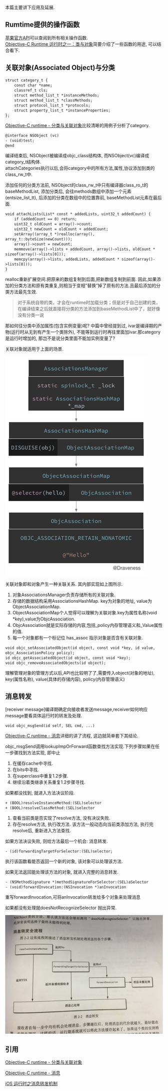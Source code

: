 本篇主要讲下应用及延展.  

## Rumtime提供的操作函数

[苹果官方API](https://developer.apple.com/documentation/objectivec/objective-c_runtime?language=objc)可以查阅到所有相关操作函数.  
[Objective-C Runtime 运行时之一：类与对象](http://southpeak.github.io/2014/10/25/objective-c-runtime-1/)简要介绍了一些函数的用途, 可以结合看下.   

## 关联对象(Associated Object)与分类

```
struct category_t {
    const char *name;
    classref_t cls;
    struct method_list_t *instanceMethods;
    struct method_list_t *classMethods;
    struct protocol_list_t *protocols;
    struct property_list_t *instanceProperties;
}; 
```

[Objective-C runtime - 分类与关联对象](http://vanney9.com/2017/06/07/objective-c-runtime-category/)比较清晰的用例子分析了category.  

```
@interface NSObject (vc)
- (void)test;
@end
```
编译结束后, NSObject被编译成objc_class结构体, 而NSObject(vc)编译成category_t结构体.  
attachCategories执行以后,会将category中的所有方法,属性,协议添加到类的class_rw_t中.  

添加任何的分类方法前, NSObject的class_rw_t中只有编译器class_ro_t的baseMethodList, 添加分类后, 会往methods数组中添加一个元素(entsize_list_tt), 后添加的分类在数组中的位置靠前, baseMethodList元素在最后面.  

```
void attachLists(List* const * addedLists, uint32_t addedCount) {
    if (addedCount == 0) return;
    uint32_t oldCount = array()->count;
    uint32_t newCount = oldCount + addedCount;
    setArray((array_t *)realloc(array(), array_t::byteSize(newCount)));
    array()->count = newCount;
    memmove(array()->lists + addedCount, array()->lists, oldCount * sizeof(array()->lists[0]));
    memcpy(array()->lists, addedLists, addedCount * sizeof(array()->lists[0]));
}
```

realloc重新扩展空间.把原来的数组复制到后面,把新数组复制到前面. 因此,如果添加的分类方法和原有类重复,则相当于变相”替换”掉了原有的方法.且最后添加的分类方法最先生效.  


> 对于系统自带的类，才会在runtime时加载分类；但是对于自己创建的类，在编译结束之后就直接将分类的方法添加到baseMethodList中了，就好像没有分类一说  

那如何往分类中添加属性(包含实例变量)呢? 中篇中曾经提到过, ivar是编译期的产物(运行时从无到有产生一个类除外), 不能等到运行时再往里面加ivar.那category是运行时增加的, 那岂不是说分类里面不能加实例变量了?   


关联对象就适用于上面的场景.

![](https://raw.githubusercontent.com/HighmoreXu/BlogImage/master/images/objc-ao-associateobjcect.png)  

关联对象即和对象产生一种关联关系. 
其内部实现如上图所示.  

1. 对象AssociationsManager负责存储所有的关联对象.
2. 存储的数据结构采用AssociationsHashMap. key为对象的地址, value为ObjectAssociationMap.
3. ObjectAssociationMap个人觉得可以理解为关联对象.key为属性名称(void *key),value为ObjcAssociation.  
4. ObjcAssociation就是实际存储的内容,包括_policy内存管理语义和_Value属性的值.  
5. 每一个对象都有一个标记位 has_assoc 指示对象是否含有关联对象.  

```
void objc_setAssociatedObject(id object, const void *key, id value, objc_AssociationPolicy policy);
id objc_getAssociatedObject(id object, const void *key);
void objc_removeAssociatedObjects(id object);
```
理解管理对象的管理方式以后,API也比较明了了,需要传入object(对象的地址), key(属性名称), value(具体的存储内容), policy(内存管理语义)  


## 消息转发

[receiver message]编译期确定向接收者发送message,receiver如何响应message要看具体运行时的转发及处理.  


```
void objc_msgSend(id self, SEL cmd, ...)
```

[Objective-C runtime - 消息](http://vanney9.com/2017/06/08/objective-c-runtime-message/)详细的讲了流程, 这边就简单套下其结论.  


objc_msgSend调用lookupImpOrForward函数查找方法实现.下列步骤如果在任一步骤找到方法实现, 即中止  
1. 在缓存cache中寻找.  
2. 在bits中寻找.  
3. 在superclass中重复1.2步骤.
4. 继续沿着类继承关系重复1.2步骤寻找.  

如果都没找到, 就进入方法决议阶段.  

```
+ (BOOL)resolveInstanceMethod:(SEL)selector
+ (BOOL)resolveClassMethod:(SEL)selector
```

1. 查看当前类是否实现了resolve方法, 没有决议失败.  
2. 存在resolve方法, 执行改方法. 该方法一般动态向当前类添加方法, 执行完resolve后, 重新进入方法查找.  


如果方法决议失败, 则给方法最后一个机会: 消息转发.  

```
- (id)forwardingTargetForSelector:(SEL)selector;
```

执行该函数看能否返回一个新的对象, 该对象可以处理该方法.  

如果无法返回能处理该方法的对象, 就进入完整的消息转发.  
```
- (NSMethodSignature *)methodSignatureForSelector:(SEL)aSelector
- (void)forwardInvocation:(NSInvocation *)anInvocation
```
重写forwardInvocation,可将anInvocation转发给多个对象来处理消息  

如果都没有处理就doesNotRecognizeSelector 抛出异常.  

![](https://raw.githubusercontent.com/HighmoreXu/BlogImage/master/images/forward_tiny.png)










## 引用

[Objective-C runtime - 分类与关联对象](http://vanney9.com/2017/06/07/objective-c-runtime-category/)  

[Objective-C runtime - 消息](http://vanney9.com/2017/06/08/objective-c-runtime-message/)

[iOS 运行时之消息转发机制](http://www.enkichen.com/2017/04/21/ios-message-forwarding/)
